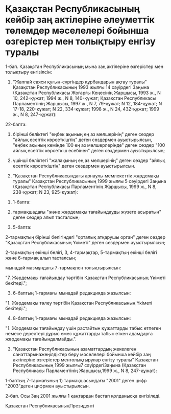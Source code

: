 # Қазақстан Республикасының кейбір заң актілеріне әлеуметтік төлемдер мәселелері бойынша өзгерістер мен толықтыру енгізу туралы

1-бап. Қазақстан Республикасының мына заң актiлерiне өзгерiстер мен толықтыру енгізілсiн:

1. "Жаппай саяси қуғын-сүргіндер құрбандарын ақтау туралы" Қазақстан Республикасының 1993 жылғы 14 сәуірдегі Заңына (Қазақстан Республикасы Жоғарғы Кеңесінің Жаршысы, 1993 ж., N 10, 242-құжат; 1994 ж., N 8, 140-құжат; Қазақстан Республикасы Парламентінiң Жаршысы, 1997 ж., N 7, 79-құжат; N 12, 184-құжат; N 17-18, 220-құжат; N 22, 334-құжат; 1998 ж., N 24, 432-құжат; 1999 ж., N 8, 247-құжат):

22-бапта:

1) бiрiнші бөліктегі "еңбек ақының ең аз мөлшерiнің" деген сөздер "айлық есептік көрсеткіштiң" деген сөздермен ауыстырылсын, "еңбек ақының кемінде 100 ең аз мөлшерлерiнде" деген сөздер "100 айлық есептік көрсеткiш есебiнен" деген сөздермен ауыстырылсын;

2) үшінші бөлiктегi "жалақының ең аз мөлшерiнің" деген сөздер "айлық есептік көрсеткіштің" деген сөздермен ауыстырылсын.

2. "Қазақстан Республикасындағы арнаулы мемлекеттік жәрдемақы туралы" Қазақстан Республикасының 1999 жылғы 5 сәуірдегі Заңына (Қазақстан Республикасы Парламентiнiң Жаршысы, 1999 ж., N 8, 238-құжат; N 23, 925-құжат):

1) 1-бапта:

3) тармақшадағы "және жәрдемақы тағайындауды жүзеге асыратын" деген сөздер алып тасталсын;

2) 5-бапта:

2-тармақтың бiрiншi бөлiгiндегi "орталық атқарушы орган" деген сөздер "Қазақстан Республикасының Үкiметi" деген сөздермен ауыстырылсын;

2-тармақтың екiншi бөлiгi, 3, 4-тармақтар, 5-тармақтың екiншi бөлiгi және 6-тармақ алып тасталсын;

мынадай мазмұндағы 7-тармақпен толықтырылсын:

"7. Жәрдемақы тағайындау тәртiбiн Қазақстан Республикасының Yкiметi бекiтедi.";

3) 6-баптың 1-тармағы мынадай редакцияда жазылсын:

"1. Жәрдемақы төлеу тәртiбiн Қазақстан Республикасының Үкiметi бекiтедi.";

4) 8-баптың 1-тармағы мынадай редакцияда жазылсын:

"1. Жәрдемақы тағайындау үшiн растайтын құжаттарды табыс етпеген немесе деректерi дұрыс емес құжаттарды табыс еткен адамдарға жәрдемақы тағайындалмайды.".

3. "Қазақстан Республикасының азаматтардың жекелеген санаттарынажеңiлдiктер беру мәселелерi бойынша кейбiр заң актiлерiне өзгерiстер ментолықтырулар енгiзу туралы" Қазақстан Республикасының 1999 жылғы7 сәуiрдегiЗаңына (Қазақстан Республикасы Парламентiнiң Жаршысы,1999 ж., N 8, 247-құжат):

1-баптың 7-тармағының 1) тармақшасындағы "2001" деген цифр "2003"деген цифрмен ауыстырылсын.

2-бап. Осы Заң 2001 жылғы 1 қаңтардан бастап қолданысқа енгiзiледi.

Қазақстан РеспубликасыныңПрезиденті


